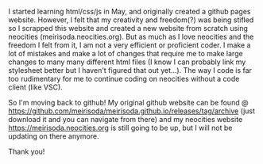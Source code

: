 I started learning html/css/js in May, and originally created a github pages website. 
However, I felt that my creativity and freedom(?) was being stifled so I scrapped this website and created a new website from scratch using neocities (meirisoda.neocities.org).
But as much as I love neocities and the freedom I felt from it, I am not a very efficient or proficient coder. I make a lot of mistakes and make a lot of changes that require me to make large changes to many many different html files (I know I can probably link my stylesheet better but I haven't figured that out yet...). The way I code is far too rudimentary for me to continue coding on neocities without a code client (like VSC). 

So I'm moving back to github! My original github website can be found @ https://github.com/meirisoda/meirisoda.github.io/releases/tag/archive (just download it and you can navigate from there) and my neocities website https://meirisoda.neocities.org is still going to be up, but I will not be updating on there anymore. 


Thank you! 
